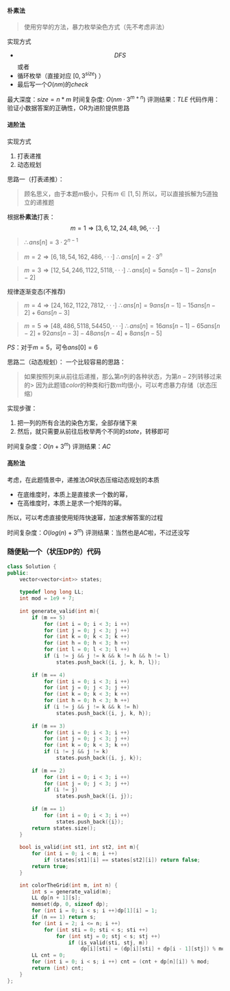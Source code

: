 #### 朴素法
> 使用穷举的方法，暴力枚举染色方式（先不考虑非法）

实现方式
- $$DFS$$ 或者
- 循环枚举（直接对应 $[0,3^{size})$ ）
- 最后写一个$O(nm)$的$check$

最大深度：$size = n * m$
时间复杂度: $O(nm·3^{m+n})$
评测结果：$TLE$
代码作用：验证小数据答案的正确性，OR为进阶提供思路

#### 进阶法
实现方式
1. 打表递推
2. 动态规划

思路一（打表递推）：
>顾名思义，由于本题$m$极小，只有$m\in [1,5]$
>所以，可以直接拆解为$5$道独立的递推题

根据**朴素法**打表：
$$m=1\Rightarrow[3,6,12,24,48,96,···]$$
>$\therefore ans[n]=3·2^{n-1}$

>$m=2\Rightarrow[6,18,54,162,486,···]$
>$\therefore ans[n]=2·3^{n}$

>$m=3\Rightarrow[12,54,246,1122,5118,···]$
>$\therefore ans[n]=5ans[n-1]-2ans[n-2]$

规律逐渐变态(不推荐)
>$m=4\Rightarrow[24,162,1122,7812,···]$
>$\therefore ans[n]=9ans[n-1]-15ans[n-2]+6ans[n-3]$

>$m=5\Rightarrow[48,486,5118,54450,···]$
>$\therefore ans[n]=16ans[n-1]-65ans[n-2]+92ans[n-3]-48ans[n-4]+8ans[n-5]$

$PS$：对于$m=5$，可令$ans[0]=6$

思路二（动态规划）：
一个比较容易的思路：
>如果按照列来从前往后递推，那么第$n$列的各种状态，为第$n-2$列转移过来的>
>因为此题错$color$的种类和行数$m$均很小，可以考虑暴力存储（状态压缩）

实现步骤：
1. 把一列的所有合法的染色方案，全部存储下来
2. 然后，就只需要从前往后枚举两个不同的$state$，转移即可

时间复杂度：$O(n+3^m)$
评测结果：$AC$

#### 高阶法
考虑，在此题情景中，递推法$OR$状态压缩动态规划的本质
- 在底维度时，本质上是直接求一个数的幂，
- 在高维度时，本质上是求一个矩阵的幂。

所以，可以考虑直接使用矩阵快速幂，加速求解答案的过程

时间复杂度：$O(log(n)+3^m)$
评测结果：当然也是$AC$啦，不过还没写

### 随便贴一个（状压DP的）代码
```cpp [c++/状压DP]
class Solution {
public:
    vector<vector<int>> states;
    
    typedef long long LL;
    int mod = 1e9 + 7;
    
    int generate_valid(int m){
        if (m == 5)
            for (int i = 0; i < 3; i ++)
            for (int j = 0; j < 3; j ++)
            for (int k = 0; k < 3; k ++)
            for (int h = 0; h < 3; h ++)
            for (int l = 0; l < 3; l ++)
            if (i != j && j != k && k != h && h != l)
                states.push_back({i, j, k, h, l});
        
        if (m == 4)
            for (int i = 0; i < 3; i ++)
            for (int j = 0; j < 3; j ++)
            for (int k = 0; k < 3; k ++)
            for (int h = 0; h < 3; h ++)
            if (i != j && j != k && k != h)
                states.push_back({i, j, k, h});
        
        if (m == 3)
            for (int i = 0; i < 3; i ++)
            for (int j = 0; j < 3; j ++)
            for (int k = 0; k < 3; k ++)
            if (i != j && j != k)
                states.push_back({i, j, k});
        
        if (m == 2)
            for (int i = 0; i < 3; i ++)
            for (int j = 0; j < 3; j ++)
            if (i != j)
                states.push_back({i, j});
        
        if (m == 1)
            for (int i = 0; i < 3; i ++)
                states.push_back({i});
        return states.size();
    }
    
    bool is_valid(int st1, int st2, int m){
        for (int i = 0; i < m; i ++)
            if (states[st1][i] == states[st2][i]) return false;
        return true;
    }

    int colorTheGrid(int m, int n) {
        int s = generate_valid(m);
        LL dp[n + 1][s];
        memset(dp, 0, sizeof dp);
        for (int i = 0; i < s; i ++)dp[1][i] = 1;        
        if (n == 1) return s;
        for (int i = 2; i <= n; i ++)
            for (int sti = 0; sti < s; sti ++)
                for (int stj = 0; stj < s; stj ++)
                    if (is_valid(sti, stj, m))
                        dp[i][sti] = (dp[i][sti] + dp[i - 1][stj]) % mod;
        LL cnt = 0;
        for (int i = 0; i < s; i ++) cnt = (cnt + dp[n][i]) % mod;        
        return (int) cnt;
    }
};
```

